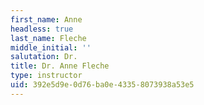 ```yaml
---
first_name: Anne
headless: true
last_name: Fleche
middle_initial: ''
salutation: Dr.
title: Dr. Anne Fleche
type: instructor
uid: 392e5d9e-0d76-ba0e-4335-8073938a53e5
---
```

